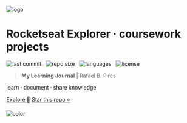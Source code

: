 ![logo](_media/logo.svg)

<h1> Rocketseat Explorer · coursework projects </h1>

![last commit](https://img.shields.io/github/last-commit/bpires/rocketseat-explorer?color=5F9EA0 'last commit') &nbsp; ![repo size](https://img.shields.io/github/repo-size/bpires/rocketseat-explorer?color=5F9EA0 'repo size') &nbsp; ![languages](https://img.shields.io/github/languages/count/bpires/rocketseat-explorer?color=5F9EA0 'languages') &nbsp; ![license](https://img.shields.io/github/license/bpires/rocketseat-explorer?color=5F9EA0)

> **My Learning Journal** | Rafael B. Pires

learn · document · share knowledge

[Explore :mag_right:](/index.md)
[Star this repo :star:](https://github.com/bpires/rocketseat-explorer)

![color](#b3d9f8)

